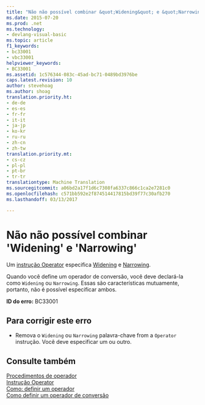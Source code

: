 ```yaml
---
title: "Não não possível combinar &quot;Widening&quot; e &quot;Narrowing&quot; | Documentos do Microsoft"
ms.date: 2015-07-20
ms.prod: .net
ms.technology:
- devlang-visual-basic
ms.topic: article
f1_keywords:
- bc33001
- vbc33001
helpviewer_keywords:
- BC33001
ms.assetid: 1c576344-083c-45ad-bc71-0489bd3976be
caps.latest.revision: 10
author: stevehoag
ms.author: shoag
translation.priority.ht:
- de-de
- es-es
- fr-fr
- it-it
- ja-jp
- ko-kr
- ru-ru
- zh-cn
- zh-tw
translation.priority.mt:
- cs-cz
- pl-pl
- pt-br
- tr-tr
translationtype: Machine Translation
ms.sourcegitcommit: a06bd2a17f1d6c7308fa6337c866c1ca2e7281c0
ms.openlocfilehash: c571bb592e2f874514417815bd39f77c30afb270
ms.lasthandoff: 03/13/2017

---
```

# <a name="39widening39-and-39narrowing39-cannot-be-combined"></a>Não não possível combinar 'Widening' e 'Narrowing'
Um [instrução Operator](../../visual-basic/language-reference/statements/operator-statement.md) especifica [Widening](../../visual-basic/language-reference/modifiers/widening.md) e [Narrowing](../../visual-basic/language-reference/modifiers/narrowing.md).  
  
 Quando você define um operador de conversão, você deve declará-la como `Widening` ou `Narrowing`. Essas são características mutuamente, portanto, não é possível especificar ambos.  
  
 **ID do erro:** BC33001  
  
## <a name="to-correct-this-error"></a>Para corrigir este erro  
  
-   Remova o `Widening` ou `Narrowing` palavra-chave from a `Operator` instrução. Você deve especificar um ou outro.  
  
## <a name="see-also"></a>Consulte também  
 [Procedimentos de operador](../../visual-basic/programming-guide/language-features/procedures/operator-procedures.md)   
 [Instrução Operator](../../visual-basic/language-reference/statements/operator-statement.md)   
 [Como: definir um operador](../../visual-basic/programming-guide/language-features/procedures/how-to-define-an-operator.md)   
 [Como definir um operador de conversão](../../visual-basic/programming-guide/language-features/procedures/how-to-define-a-conversion-operator.md)
